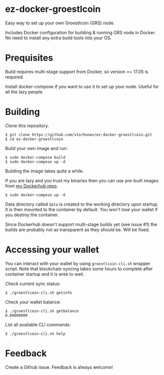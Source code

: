 # ez-docker-groestlcoin

Easy way to set up your own Groestlcoin (GRS) node.

Includes Docker configuration for building & running GRS node in Docker. No need to install any extra build tools into your OS.

# Prequisites

Build requires multi-stage support from Docker, so version >= 17.05 is required.

Install docker-compose if you want to use it to set up your node. Useful for all the lazy people.

# Building

Clone this repository.

```
$ git clone https://github.com/vtorhonen/ez-docker-groestlcoin.git
$ cd ez-docker-groestlcoin
```

Build your own image and run:

```
$ sudo docker-compose build
$ sudo docker-compose up -d
```

Building the image takes quite a while.

If you are lazy and you trust my binaries then you can use pre-built images from [my Dockerhub repo](https://hub.docker.com/r/vtorhonen/ez-docker-groestlcoin/).

```
$ sudo docker-compose up -d
```

Data directory called `data` is created to the working directory upon startup. It is then mounted to the container by default. You won't lose your wallet if you destroy the container.

Since Dockerhub doesn't support multi-stage builds yet (see issue #1) the builds are probably not as transparent as they should be. Will be fixed.

# Accessing your wallet

You can interact with your wallet by using `groestlcoin-cli.sh` wrapper script. Note that blockchain syncing takes some hours to complete after container startup and it is wise to wait.

Check current sync status:

```
$ ./groestlcoin-cli.sh getinfo
```

Check your wallet balance:

```
$ ./groestlcoin-cli.sh getbalance
0.00000000
```

List all available CLI commands:

```
$ ./groestlcoin-cli.sh help
```

# Feedback

Create a Github issue. Feedback is always welcome!
